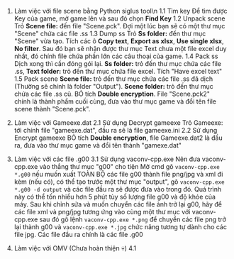 1. Làm việc với file scene bằng Python siglus tool\n
	1.1 Tìm key
		Để tìm được Key của game, mở game lên và sau đó chọn **Find Key**
	1.2 Unpack scene
		Trỏ **Scene file:** đến file "Scene.pck". Đợi một lúc bạn sẽ có một thư mục "Scene" chứa các file .ss
	1.3 Dump ss
		Trỏ **Ss folder:** đến thư mục "Scene" vừa tạo.
		Tích các ô **Copy text**, **Export as xlsx**, **Use single xlsx**, **No filter**. Sau đó bạn sẽ nhận được thư mục Text chưa một file excel duy nhất, đó chính file chứa phần lớn các câu thoại của game.
	1.4 Pack ss
		Dịch xong thì cần đóng gói lại. **Ss folder:** trỏ đến thư mục chứa các file .ss, **Text folder:** trỏ đến thư mục chứa file excel.
		Tích "Have excel text"
	1.5 Pack scene
		**Scene file:** trỏ đến thư mục chứa các file .ss đã dịch (Thường sẽ chính là folder "Output"). **Scene folder:** trỏ đến thư mục chứa các file .ss cũ.
		BỎ tích **Double encryption**.
		File "Scene.pck2" chính là thành phẩm cuối cùng, đưa vào thư mục game và đổi tên file scene thành "Scene.pck".

2. Làm việc với Gameexe.dat
	2.1 Sử dụng Decrypt gameexe
		Trỏ Gameexe: tới chính file "gameexe.dat", đầu ra sẽ là file gameexe.ini
	2.2 Sử dụng Encrypt gameexe
		BỎ tích **Double encryption**, file Gameexe.dat2 là đầu ra, đưa vào thư mục game và đổi tên thành "gamexe.dat"

3. Làm việc với các file .g00
	3.1 Sử dụng vaconv-cpp.exe
		Nên đưa vaconv-cpp.exe vào thẳng thư mục "g00" cho tiện
		Mở cmd gõ `vaconv-cpp.exe *.g00` nếu muốn xuất TOÀN BỘ các file g00 thành file png/jpg và xml đi kèm (nếu có), có thể tạo trước một thư mục "output", gõ `vaconv-cpp.exe *.g00 -d output` và các file đầu ra sẽ được đưa vào trong đó. Quá trình này có thể tốn nhiều hơn 5 phút tùy số lượng file g00 và độ khỏe của máy.
		Sau khi chỉnh sửa và muốn chuyển các file ảnh trở lại g00, hãy để các file xml và png/jpg tương ứng vào cùng một thư mục với vaconv-cpp.exe sau đó gõ lệnh `vaconv-cpp.exe *.png` để chuyển các file png trở lại thành g00 và `vaconv-cpp.exe *.jpg` chức năng tương tự dành cho các file jpg.
		Các file đầu ra chính là các file .g00

4. Làm việc với OMV (Chưa hoàn thiện :skull:)
	4.1 

